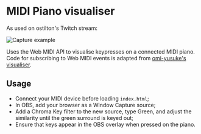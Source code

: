 # MIDI Piano visualiser

As used on ostilton's Twitch stream:

![Capture example](http://c64clicker.com/dump/20211107-twitch.gif)

Uses the Web MIDI API to visualise keypresses on a connected MIDI piano. Code
for subscribing to Web MIDI events is adapted from
[omi-yusuke's visualiser](https://github.com/ysk-omi/web-midi-api-visualizer).

## Usage

- Connect your MIDI device before loading `index.html`;
- In OBS, add your browser as a Window Capture source;
- Add a Chroma Key filter to the new source, type Green, and adjust the
similarity until the green surround is keyed out;
- Ensure that keys appear in the OBS overlay when pressed on the piano.
